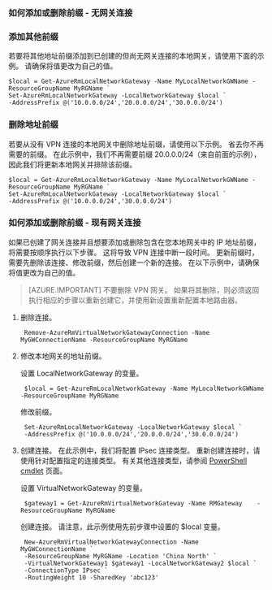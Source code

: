 ### <a name="noconnection"></a>如何添加或删除前缀 - 无网关连接
### <a name="to-add-additional-prefixes"></a>添加其他前缀

若要将其他地址前缀添加到已创建的但尚无网关连接的本地网关，请使用下面的示例。 请确保将值更改为自己的值。

    $local = Get-AzureRmLocalNetworkGateway -Name MyLocalNetworkGWName -ResourceGroupName MyRGName `
    Set-AzureRmLocalNetworkGateway -LocalNetworkGateway $local `
    -AddressPrefix @('10.0.0.0/24','20.0.0.0/24','30.0.0.0/24')

### <a name="to-remove-an-address-prefix"></a>删除地址前缀

若要从没有 VPN 连接的本地网关中删除地址前缀，请使用以下示例。 省去你不再需要的前缀。 在此示例中，我们不再需要前缀 20.0.0.0/24（来自前面的示例），因此我们将更新本地网关并排除该前缀。

    $local = Get-AzureRmLocalNetworkGateway -Name MyLocalNetworkGWName -ResourceGroupName MyRGName `
    Set-AzureRmLocalNetworkGateway -LocalNetworkGateway $local `
    -AddressPrefix @('10.0.0.0/24','30.0.0.0/24')

### <a name="withconnection"></a>如何添加或删除前缀 - 现有网关连接
如果已创建了网关连接并且想要添加或删除包含在您本地网关中的 IP 地址前缀，将需要按顺序执行以下步骤。 这将导致 VPN 连接中断一段时间。 更新前缀时，需要先删除该连接、修改前缀，然后创建一个新的连接。 在以下示例中，请确保将值更改为自己的值。

> [AZURE.IMPORTANT]
> 不要删除 VPN 网关。 如果将其删除，则必须返回执行相应的步骤以重新创建它，并使用新设置重新配置本地路由器。
> 
> 

1. 删除连接。

        Remove-AzureRmVirtualNetworkGatewayConnection -Name MyGWConnectionName -ResourceGroupName MyRGName

2. 修改本地网关的地址前缀。

    设置 LocalNetworkGateway 的变量。

        $local = Get-AzureRmLocalNetworkGateway -Name MyLocalNetworkGWName -ResourceGroupName MyRGName

    修改前缀。

        Set-AzureRmLocalNetworkGateway -LocalNetworkGateway $local `
        -AddressPrefix @('10.0.0.0/24','20.0.0.0/24','30.0.0.0/24')

3. 创建连接。 在此示例中，我们将配置 IPsec 连接类型。 重新创建连接时，请使用针对配置指定的连接类型。 有关其他连接类型，请参阅 [PowerShell cmdlet](https://msdn.microsoft.com/zh-cn/library/mt603611.aspx) 页面。

    设置 VirtualNetworkGateway 的变量。

        $gateway1 = Get-AzureRmVirtualNetworkGateway -Name RMGateway    -ResourceGroupName MyRGName

    创建连接。 请注意，此示例使用先前步骤中设置的 $local 变量。

        New-AzureRmVirtualNetworkGatewayConnection -Name MyGWConnectionName `
        -ResourceGroupName MyRGName -Location 'China North' `
        -VirtualNetworkGateway1 $gateway1 -LocalNetworkGateway2 $local `
        -ConnectionType IPsec `
        -RoutingWeight 10 -SharedKey 'abc123'